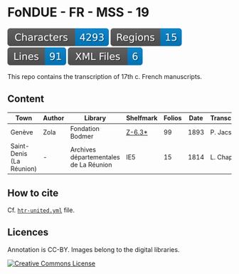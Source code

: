 # FoNDUE - FR - MSS - 19

![characters badge](badges/characters.svg) ![regions badge](badges/regions.svg) ![lines badge](badges/lines.svg) ![files badge](badges/files.svg)

This repo contains the transcription of 17th c. French manuscripts.

## Content


| Town  | Author  | Library                          | Shelfmark                                                          | Folios   | Date | Transcription               |
|-------|---------|----------------------------------|--------------------------------------------------------------------|----------|------|-----------------------------|
| Genève | Zola   | Fondation Bodmer                 | [Z-6.3*](https://bodmerlab.unige.ch/fr/constellations/autographes/barcode/1072068758) | 99        | 1893 | P. Jacsont |
| Saint-Denis (La Réunion) | - | Archives départementales de La Réunion | IE5                                             | 15      | 1814 | L. Chappuis |



## How to cite

Cf. [`htr-united.yml`](https://github.com/FoNDUE-HTR/FONDUE-FR-MSS-19/blob/main/htr-united.yml) file.

## Licences
Annotation is CC-BY. Images belong to the digital libraries.

<a rel="license" href="https://creativecommons.org/licenses/by/2.0"><img alt="Creative Commons License" style="border-width:0" src="https://i.creativecommons.org/l/by/2.0/88x31.png" /></a><br />